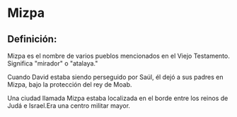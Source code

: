 # Mizpa

## Definición: 

Mizpa es el nombre de varios pueblos mencionados en el Viejo Testamento. Significa "mirador" o "atalaya."

Cuando David estaba siendo perseguido por Saúl, él dejó a sus padres en Mizpa, bajo la protección del rey de Moab.

Una ciudad llamada Mizpa estaba localizada en el borde entre los reinos de Judá e Israel.Era una centro militar mayor.


